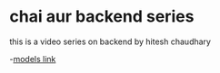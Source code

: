 # chai aur backend series

this is a video series on backend by hitesh  chaudhary

-[models link](https://app.eraser.io/workspace/YtPqZ1VogxGy1jzIDkzj)
